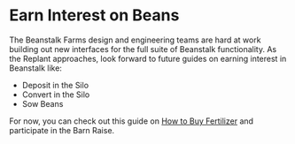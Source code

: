 # Earn Interest on Beans

The Beanstalk Farms design and engineering teams are hard at work building out new interfaces for the full suite of Beanstalk functionality. As the Replant approaches, look forward to future guides on earning interest in Beanstalk like:

* Deposit in the Silo
* Convert in the Silo
* Sow Beans

For now, you can check out this guide on [How to Buy Fertilizer](buy-fertilizer.md) and participate in the Barn Raise.

